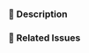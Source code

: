 <!--
Thank you for submitting a pull request!

Please verify that:
* [ ] Code is up-to-date with the `main` branch.
* [ ] You've successfully built and run the tests locally.
* [ ] There are new or updated unit tests validating the change.

Refer to CONTRIBUTING.md for more details.
  https://github.com/HotelsDotCom/circus-train-bigquery/blob/main/CONTRIBUTING.md
-->

### :pencil: Description


### :link: Related Issues
